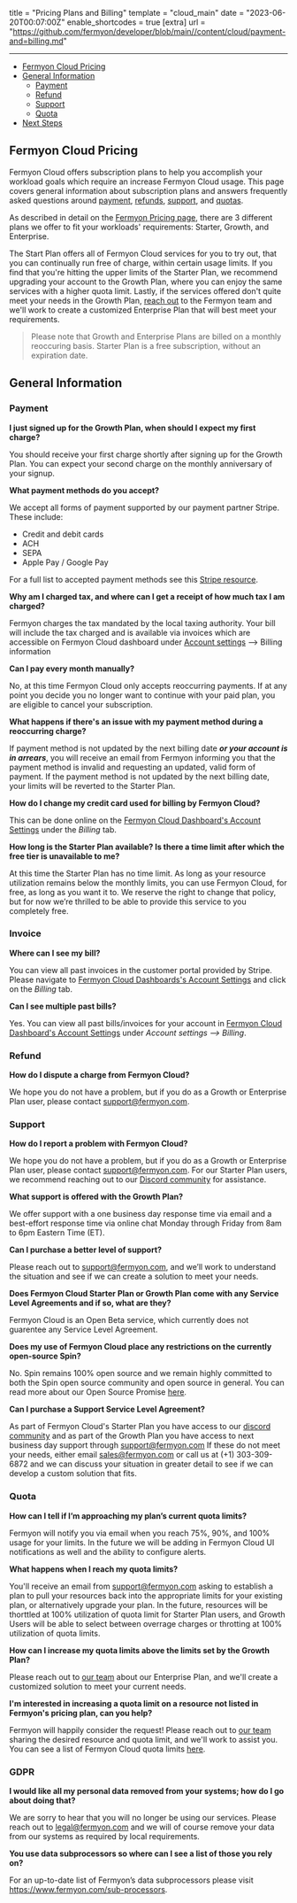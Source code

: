 title = "Pricing Plans and Billing"
template = "cloud_main"
date = "2023-06-20T00:07:00Z"
enable_shortcodes = true
[extra]
url = "https://github.com/fermyon/developer/blob/main//content/cloud/payment-and=billing.md"

---
- [Fermyon Cloud Pricing](#fermyon-cloud-pricing)
- [General Information](#general-information)
  - [Payment](#payment)
  - [Refund](#refund)
  - [Support](#support)
  - [Quota](#quota) 
- [Next Steps](#next-steps)

## Fermyon Cloud Pricing
Fermyon Cloud offers subscription plans to help you accomplish your workload goals which require an increase Fermyon Cloud usage. This page covers general information about subscription plans and answers frequently asked questions around [payment](#payment), [refunds](#refund), [support](#support), and [quotas](#quota).

As described in detail on the [Fermyon Pricing page](fermyon.com/pricing), there are 3 different plans we offer to fit your workloads' requirements: Starter, Growth, and Enterprise. 

The Start Plan offers all of Fermyon Cloud services for you to try out, that you can continually run free of charge, within certain usage limits. If you find that you're hitting the upper limits of the Starter Plan, we recommend upgrading your account to the Growth Plan, where you can enjoy the same services with a higher quota limit. Lastly, if the services offered don't quite meet your needs in the Growth Plan, [reach out](mailto:sales@fermyon.com) to the Fermyon team and we'll work to create a customized Enterprise Plan that will best meet your requirements. 

> Please note that Growth and Enterprise Plans are billed on a monthly reoccuring basis. Starter Plan is a free subscription, without an expiration date. 

## General Information

### Payment

**I just signed up for the Growth Plan, when should I expect my first charge?**

You should receive your first charge shortly after signing up for the Growth Plan. You can expect your second charge on the monthly anniversary of your signup.

**What payment methods do you accept?**

We accept all forms of payment supported by our payment partner Stripe. These include:

* Credit and debit cards
* ACH
* SEPA
* Apple Pay / Google Pay

For a full list to accepted payment methods see this [Stripe resource](https://stripe.com/payments/features#payment-options).

**Why am I charged tax, and where can I get a receipt of how much tax I am charged?**

Fermyon charges the tax mandated by the local taxing authority. Your bill will include the tax charged and is available via invoices which are accessible on Fermyon Cloud dashboard under [Account settings](https://cloud.fermyon.com/account-settings) —> Billing information


**Can I pay every month manually?**

No, at this time Fermyon Cloud only accepts reoccurring payments. If at any point you decide you no longer want to continue with your paid plan, you are eligible to cancel your subscription. 

**What happens if there's an issue with my payment method during a reoccurring charge?**

If payment method is not updated by the next billing date **_or your account is in arrears_**, you will receive an email from Fermyon informing you that the payment method is invalid and requesting an updated, valid form of payment. If the payment method is not updated by the next billing date, your limits will be reverted to the Starter Plan.

**How do I change my credit card used for billing by Fermyon Cloud?**

This can be done online on the [Fermyon Cloud Dashboard's Account Settings](https://cloud.fermyon.com/account-settingsm) under the _Billing_ tab.

**How long is the Starter Plan available? Is there a time limit after which the free tier is unavailable to me?**

At this time the Starter Plan has no time limit. As long as your resource utilization remains below the monthly limits, you can use Fermyon Cloud, for free, as long as you want it to. We reserve the right to change that policy, but for now we’re thrilled to be able to provide this service to you completely free.

### Invoice 

**Where can I see my bill?**

You can view all past invoices in the customer portal provided by Stripe. Please navigate to [Fermyon Cloud Dashboards's Account Settings](https://cloud.fermyon.com/account-settings) and click on the _Billing_ tab.

**Can I see multiple past bills?**

Yes. You can view all past bills/invoices for your account in 
[Fermyon Cloud Dashboard's Account Settings](https://cloud.fermyon.com/account-settings) under _Account settings —> Billing_.

### Refund

**How do I dispute a charge from Fermyon Cloud?**

We hope you do not have a problem, but if you do as a Growth or Enterprise Plan user, please contact [support@fermyon.com](mailto:support@fermyon.com).

### Support

**How do I report a problem with Fermyon Cloud?**

We hope you do not have a problem, but if you do as a Growth or Enterprise Plan user, please contact [support@fermyon.com](mailto:support@fermyon.com). For our Starter Plan users, we recommend reaching out to our [Discord community](https://discord.gg/AAFNfS7NGf) for assistance. 

**What support is offered with the Growth Plan?**

We offer support with a one business day response time via email and a best-effort response time via online chat Monday through Friday from 8am to 6pm Eastern Time (ET). 

**Can I purchase a better level of support?**

Please reach out to [support@fermyon.com](mailto:support@fermyon.com), and we’ll work to understand the situation and see if we can create a solution to meet your needs.


**Does Fermyon Cloud Starter Plan or Growth Plan come with any Service Level Agreements and if so, what are they?**

Fermyon Cloud is an Open Beta service, which currently does not guarentee any Service Level Agreement. 

**Does my use of Fermyon Cloud place any restrictions on the currently open-source Spin?**

No. Spin remains 100% open source and we remain highly committed to both the Spin open source community and open source in general. You can read more about our Open Source Promise [here](https://www.fermyon.com/open-source-promise).

**Can I purchase a Support Service Level Agreement?**

As part of Fermyon Cloud's Starter Plan you have access to our [discord community](https://discord.gg/AAFNfS7NGf) and as part of the Growth Plan you have access to next business day support through [support@fermyon.com](mailto:support@fermyon.com)
If these do not meet your needs, either email [sales@fermyon.com](mailto:sales@fermyon.com) or call us at (+1) 303-309-6872 and we can discuss your situation in greater detail to see if we can develop a custom solution that fits.

### Quota

**How can I tell if I’m approaching my plan’s current quota limits?**

Fermyon will notify you via email when you reach 75%, 90%, and 100% usage for your limits. In the future we will be adding in Fermyon Cloud UI notifications as well and the ability to configure alerts.


**What happens when I reach my quota limits?**

You'll receive an email from [support@fermyon.com](mailto:support@fermyon.com) asking to establish a plan to pull your resources back into the appropriate limits for your existing plan, or alternatively upgrade your plan. In the future, resources will be thorttled at 100% utilization of quota limit for Starter Plan users, and Growth Users will be able to select between overrage charges or throtting at 100% utilization of quota limits. 

**How can I increase my quota limits above the limits set by the Growth Plan?**

Please reach out to [our team](mailto:sales@fermyon.com) about our Enterprise Plan, and we'll create a customized solution to meet your current needs. 

**I'm interested in increasing a quota limit on a resource not listed in Fermyon's pricing plan, can you help?**

Fermyon will happily consider the request! Please reach out to [our team](mailto:sales@fermyon.com) sharing the desired resource and quota limit, and we'll work to assist you. You can see a list of Fermyon Cloud quota limits [here](https://developer.fermyon.com/cloud/faq#quota-limits).

### GDPR

**I would like all my personal data removed from your systems; how do I go about doing that?**

We are sorry to hear that you will no longer be using our services. Please reach out to [legal@fermyon.com](mailto:legal@fermyon.com) and we will of course remove your data from our systems as required by local requirements.

**You use data subprocessors so where can I see a list of those you rely on?**

For an up-to-date list of Fermyon’s data subprocessors please visit <https://www.fermyon.com/sub-processors>.